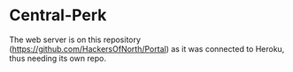 # Central-Perk

The web server is on this repository (https://github.com/HackersOfNorth/Portal) as it was connected to Heroku, thus needing its own repo.
